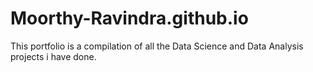 # Moorthy-Ravindra.github.io
This portfolio is a compilation of all the Data Science and Data Analysis projects i have done.
